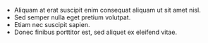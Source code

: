 - Aliquam at erat suscipit enim consequat aliquam ut sit amet nisl.
- Sed semper nulla eget pretium volutpat.
- Etiam nec suscipit sapien.
- Donec finibus porttitor est, sed aliquet ex eleifend vitae.
